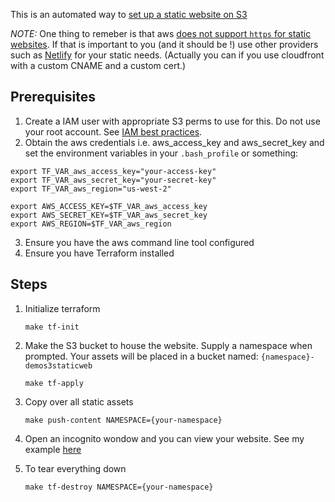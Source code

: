 This is an automated way to [set up a static website on S3](https://docs.aws.amazon.com/AmazonS3/latest/dev/WebsiteHosting.html) 

*NOTE:* One thing to remeber is that aws [does not support `https` for static websites](https://docs.aws.amazon.com/AmazonS3/latest/dev/WebsiteEndpoints.html). If that is important to you (and it should be !) use other providers such as [Netlify](https://www.netlify.com/) for your static needs. (Actually you can if you use cloudfront with a custom CNAME and a custom cert.)

## Prerequisites

1. Create a IAM user with appropriate S3 perms to use for this. Do not use your root account. See [IAM best practices](https://docs.aws.amazon.com/IAM/latest/UserGuide/getting-started_create-admin-group.html).
2. Obtain the aws credentials i.e. aws_access_key and aws_secret_key and set the environment variables in your `.bash_profile` or something:
```
export TF_VAR_aws_access_key="your-access-key"
export TF_VAR_aws_secret_key="your-secret-key"
export TF_VAR_aws_region="us-west-2"

export AWS_ACCESS_KEY=$TF_VAR_aws_access_key
export AWS_SECRET_KEY=$TF_VAR_aws_secret_key
export AWS_REGION=$TF_VAR_aws_region
```
3. Ensure you have the aws command line tool configured
4. Ensure you have Terraform installed

## Steps

1. Initialize terraform
    
    `make tf-init`

2. Make the S3 bucket to house the website. Supply a namespace when prompted. Your assets will be placed in a bucket named: `{namespace}-demos3staticweb`

    `make tf-apply`

3. Copy over all static assets

    `make push-content NAMESPACE={your-namespace}`

4. Open an incognito wondow and you can view your website. See my example [here](http://jimmyislive-demos3staticweb.s3-website-us-west-2.amazonaws.com)

5. To tear everything down

    `make tf-destroy NAMESPACE={your-namespace}`


